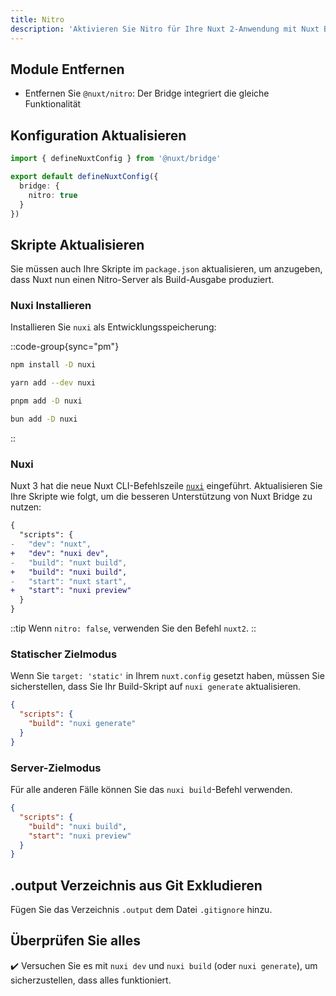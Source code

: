 ```yaml
---
title: Nitro
description: 'Aktivieren Sie Nitro für Ihre Nuxt 2-Anwendung mit Nuxt Bridge.'
---
```


## Module Entfernen

- Entfernen Sie `@nuxt/nitro`: Der Bridge integriert die gleiche Funktionalität

## Konfiguration Aktualisieren

```ts [nuxt.config.ts]
import { defineNuxtConfig } from '@nuxt/bridge'

export default defineNuxtConfig({
  bridge: {
    nitro: true
  }
})
```

## Skripte Aktualisieren

Sie müssen auch Ihre Skripte im `package.json` aktualisieren, um anzugeben, dass Nuxt nun einen Nitro-Server als Build-Ausgabe produziert.

### Nuxi Installieren

Installieren Sie `nuxi` als Entwicklungsspeicherung:

::code-group{sync="pm"}

```bash [npm]
npm install -D nuxi
```

```bash [yarn]
yarn add --dev nuxi
```

```bash [pnpm]
pnpm add -D nuxi
```

```bash [bun]
bun add -D nuxi
```

::

### Nuxi

Nuxt 3 hat die neue Nuxt CLI-Befehlszeile [`nuxi`](/docs/api/commands/add) eingeführt. Aktualisieren Sie Ihre Skripte wie folgt, um die besseren Unterstützung von Nuxt Bridge zu nutzen:

```diff
{
  "scripts": {
-   "dev": "nuxt",
+   "dev": "nuxi dev",
-   "build": "nuxt build",
+   "build": "nuxi build",
-   "start": "nuxt start",
+   "start": "nuxi preview"
  }
}
```

::tip
Wenn `nitro: false`, verwenden Sie den Befehl `nuxt2`.
::

### Statischer Zielmodus

Wenn Sie `target: 'static'` in Ihrem `nuxt.config` gesetzt haben, müssen Sie sicherstellen, dass Sie Ihr Build-Skript auf `nuxi generate` aktualisieren.

```json [package.json]
{
  "scripts": {
    "build": "nuxi generate"
  }
}
```

### Server-Zielmodus

Für alle anderen Fälle können Sie das `nuxi build`-Befehl verwenden.

```json [package.json]
{
  "scripts": {
    "build": "nuxi build",
    "start": "nuxi preview"
  }
}
```

## .output Verzeichnis aus Git Exkludieren

Fügen Sie das Verzeichnis `.output` dem Datei `.gitignore` hinzu.

## Überprüfen Sie alles

✔️ Versuchen Sie es mit `nuxi dev` und `nuxi build` (oder `nuxi generate`), um sicherzustellen, dass alles funktioniert.